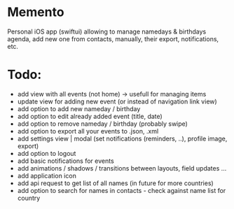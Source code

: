 # Memento
Personal iOS app (swiftui) allowing to manage namedays &amp; birthdays agenda, add new one from contacts, manually, their export, notifications, etc.

# Todo:
- add view with all events (not home) -> usefull for managing items
- update view for adding new event (or instead of navigation link view)
- add option to add new nameday / birthday 
- add option to edit already added event (title, date)
- add option to remove nameday / birthday (probably swipe)
- add option to export all your events to .json, .xml
- add settings view | modal (set notifications (reminders, ..), profile image, export)
- add option to logout
- add basic notifications for events
- add animations / shadows / transitions between layouts, field updates ...
- add application icon
- add api request to get list of all names (in future for more countries)
- add option to search for names in contacts - check against name list for country
